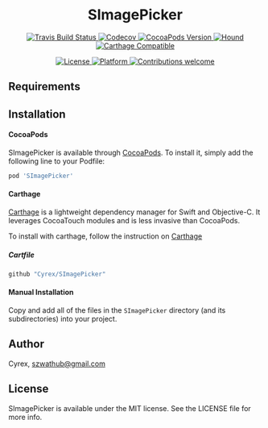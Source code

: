 <h1 align="center">SImagePicker</h1>

<p align="center">
    <a href="https://travis-ci.com/Cyrex/SImagePicker">
        <img src="https://travis-ci.com/Cyrex/SImagePicker.svg?branch=master" alt="Travis Build Status">
    </a>
    <a href="https://codecov.io/github/Cyrex/SImagePicker">
        <img src="https://codecov.io/gh/Cyrex/SImagePicker/branch/master/graph/badge.svg" alt="Codecov">
    </a>
    <a href="http://cocoapods.org/pods/SImagePicker">
        <img src="https://img.shields.io/cocoapods/v/SImagePicker.svg?style=flat" alt="CocoaPods Version">
    </a>
    <a href="https://houndci.com">
        <img src="https://img.shields.io/badge/Reviewed_by-Hound-8E64B0.svg" alt="Hound">
    </a>
    <a href="https://github.com/Cyrex/SImagePicker">
        <img src="https://img.shields.io/badge/Carthage-compatible-4BC51D.svg?style=flat" alt="Carthage Compatible">
    </a>
</p>


<p align="center">
    <a href="http://cocoapods.org/pods/SImagePicker">
        <img src="https://img.shields.io/cocoapods/l/SImagePicker.svg?style=flat" alt="License">
    </a>
    <a href="http://cocoapods.org/pods/SImagePicker">
        <img src="https://img.shields.io/cocoapods/p/SImagePicker.svg?style=flat" alt="Platform">
    </a>
    <a href="https://github.com/Cyrex/SImagePicker/pulls">
        <img src="https://img.shields.io/badge/contributions-welcome-brightgreen.svg?style=flat" alt="Contributions welcome">
    </a>
</p>


## Requirements

## Installation
#### CocoaPods
SImagePicker is available through [CocoaPods](http://cocoapods.org). To install it, simply add the following line to your Podfile:

```ruby
pod 'SImagePicker'
```

#### Carthage
[Carthage](https://github.com/Carthage/Carthage) is a lightweight dependency manager for Swift and Objective-C. It leverages CocoaTouch modules and is less invasive than CocoaPods.

To install with carthage, follow the instruction on [Carthage](https://github.com/Carthage/Carthage)

##### Cartfile
```ruby
github "Cyrex/SImagePicker"
```

#### Manual Installation
Copy and add all of the files in the `SImagePicker` directory (and its subdirectories) into your project.

## Author

Cyrex, szwathub@gmail.com

## License

SImagePicker is available under the MIT license. See the LICENSE file for more info.
